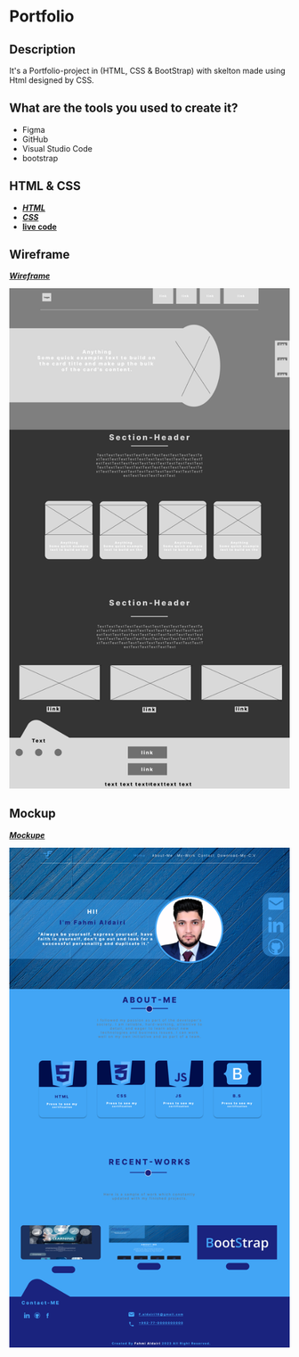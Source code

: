 # **Portfolio**
## **Description**
It's a Portfolio-project in (HTML, CSS & BootStrap) with skelton made using Html designed by CSS.

## What are the tools you used to create it? 
- Figma
- GitHub
- Visual Studio Code
- bootstrap

## HTML & CSS
- [***HTML***](../Html/Index.html)
- [***CSS***](../CSS/main.css)
- [**live code**](https://fahmi-aldairi.github.io/Portfolio/)

## **Wireframe** 
[***Wireframe***](https://www.figma.com/file/6yxKMtfVExgRZ8khtoH3Dt/Portfolio?node-id=0%3A1&t=vhA3AukOeS1PMnTT-1)

![Image-1](../image/Wireframe.png)


## **Mockup** 
[***Mockupe***](https://www.figma.com/file/6yxKMtfVExgRZ8khtoH3Dt/Portfolio?node-id=0%3A1&t=vhA3AukOeS1PMnTT-1)

![Image-1](../image/Mockup.png)
